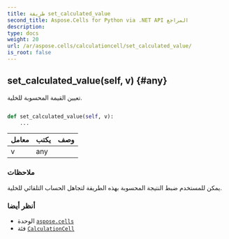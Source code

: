 ```yaml
---
title: طريقة set_calculated_value
second_title: Aspose.Cells for Python via .NET API المراجع
description:
type: docs
weight: 20
url: /ar/aspose.cells/calculationcell/set_calculated_value/
is_root: false
---
```

##  set_calculated_value(self, v) {#any}
تعيين القيمة المحسوبة للخلية.



```python

def set_calculated_value(self, v):
    ...
```


| معامل| يكتب| وصف|
| :- | :- | :- |
| v | any |  |
###  ملاحظات

يمكن للمستخدم ضبط النتيجة المحسوبة بهذه الطريقة لتجاهل الحساب التلقائي للخلية.


###  أنظر أيضا

* الوحدة [`aspose.cells`](../../)
* فئة [`CalculationCell`](/cells/python-net/ar/aspose.cells/calculationcell)
